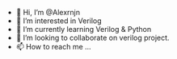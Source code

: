 - 👋 Hi, I’m @Alexrnjn
- 👀 I’m interested in Verilog  
- 🌱 I’m currently learning Verilog & Python
- 💞️ I’m looking to collaborate on verilog project.
- 📫 How to reach me ...

<!---
Alexrnjn/Alexrnjn is a ✨ special ✨ repository because its `README.md` (this file) appears on your GitHub profile.
You can click the Preview link to take a look at your changes.
--->

